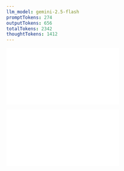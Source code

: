 ```yaml
---
llm_model: gemini-2.5-flash
promptTokens: 274
outputTokens: 656
totalTokens: 2342
thoughtTokens: 1412
---
```


![@](steps/Prompt.ccbe34f9.md)

![@](steps/response.731afc23.md)
